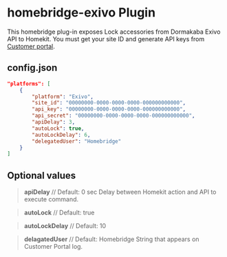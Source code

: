 # homebridge-exivo Plugin

This homebridge plug-in exposes Lock accessories from Dormakaba Exivo API to Homekit.
You must get your site ID and generate API keys from [Customer portal](https://auth.exivo.io/login).

## config.json

```json
"platforms": [
    {
        "platform": "Exivo",
        "site_id": "00000000-0000-0000-0000-000000000000",
        "api_key": "00000000-0000-0000-0000-000000000000",
        "api_secret": "00000000-0000-0000-0000-000000000000",
        "apiDelay": 3,
        "autoLock": true,
        "autoLockDelay": 6,
        "delegatedUser": "Homebridge"
    }
]
```

## Optional values

> **apiDelay** // Default: 0 sec
Delay between Homekit action and API to execute command.

> **autoLock** // Default: true

> **autoLockDelay** // Default: 10

> **delagatedUser** // Default: Homebridge
String that appears on Customer Portal log.
